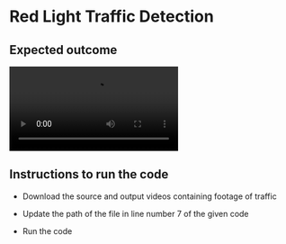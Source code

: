# Red Light Traffic Detection



## Expected outcome

![Output video](media/captured_video.avi)



## Instructions to run the code

* Download the source and output videos containing footage of traffic

* Update the path of the file in line number 7 of the given code

* Run the code

